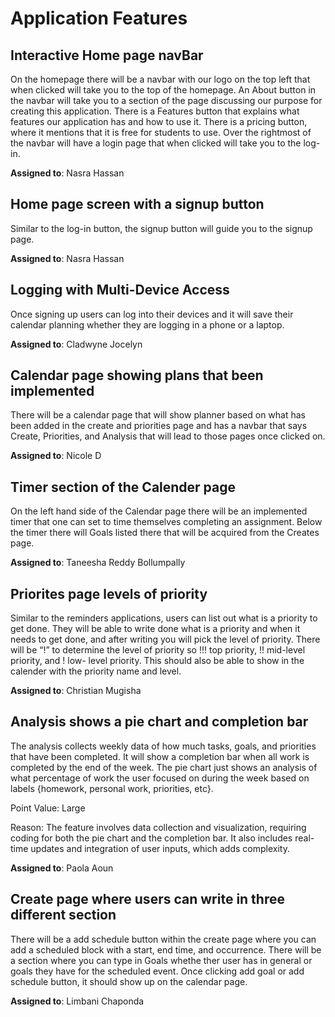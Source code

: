 # Application Features

## Interactive Home page navBar 
On the homepage there will be a navbar with our logo on the top left that when clicked will take you to the top of the homepage. An About button in the navbar will take you to a section of the page discussing our purpose for creating this application. There is a Features button that explains what features our application has and how to use it. There is a pricing button, where it mentions that it is free for students to use.  Over the rightmost of the navbar will have a login page that when clicked will take you to the log-in.

**Assigned to**: Nasra Hassan 
  
## Home page screen with a signup button 
Similar to the log-in button, the signup button will guide you to the signup page.

**Assigned to**: Nasra Hassan 

## Logging with Multi-Device Access

Once signing up users can log into their devices and it will save their calendar planning whether they are logging in a phone or a laptop.

**Assigned to**: Cladwyne Jocelyn

## Calendar page showing plans that been implemented

There will be a calendar page that will show planner based on what has been added in the create and priorities page and has a navbar that says Create, Priorities, and Analysis that will lead to those pages once clicked on.

**Assigned to**: Nicole D

## Timer section of the Calender page 

On the left hand side of the Calendar page there will be an implemented timer that one can set to time themselves completing an assignment. Below the timer there will Goals listed there that will be acquired from the Creates page.

**Assigned to**: Taneesha Reddy Bollumpally
## Priorites page levels of priority

Similar to the reminders applications, users can list out what is a priority to get done. They will be able to write done what is a priority and when it needs to get done, and after writing you will pick the level of priority. There will be “!” to determine the level of priority so !!! top priority, !! mid-level priority, and ! low- level priority. This should also be able to show in the calender with the priority name and level.

**Assigned to**: Christian Mugisha 

## Analysis shows a pie chart and completion bar

The analysis collects weekly data of how much tasks, goals, and priorities that have been completed. It will show a completion bar when all work is completed by the end of the week. The pie chart just shows an analysis of what percentage of work the user focused on during the week based on labels {homework, personal work, priorities, etc}.

Point Value: Large 

Reason: The feature involves data collection and visualization, requiring coding for both the pie chart and the completion bar. It also includes real-time updates and integration of user inputs, which adds complexity.


**Assigned to**: Paola Aoun

## Create page where users can write in three different section

There will be a add schedule button within the create page where you can add a scheduled block with a start, end time, and occurrence. There will be a section where you can type in Goals whethe ther user has in general or goals they have for the scheduled event. Once clicking add goal or add schedule button, it should show up on the calendar page.

**Assigned to**: Limbani Chaponda







